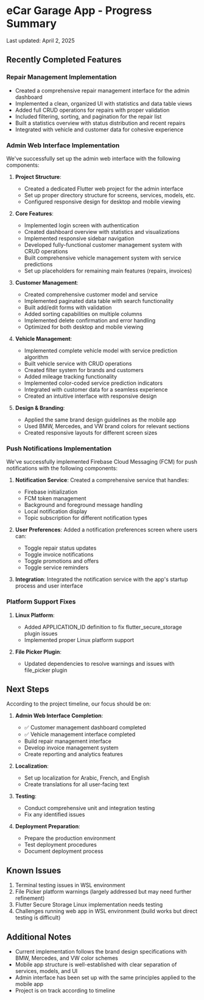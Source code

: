 # eCar Garage App - Progress Summary

Last updated: April 2, 2025

## Recently Completed Features

### Repair Management Implementation
- Created a comprehensive repair management interface for the admin dashboard
- Implemented a clean, organized UI with statistics and data table views
- Added full CRUD operations for repairs with proper validation
- Included filtering, sorting, and pagination for the repair list
- Built a statistics overview with status distribution and recent repairs
- Integrated with vehicle and customer data for cohesive experience

### Admin Web Interface Implementation

We've successfully set up the admin web interface with the following components:

1. **Project Structure**: 
   - Created a dedicated Flutter web project for the admin interface
   - Set up proper directory structure for screens, services, models, etc.
   - Configured responsive design for desktop and mobile viewing

2. **Core Features**:
   - Implemented login screen with authentication
   - Created dashboard overview with statistics and visualizations
   - Implemented responsive sidebar navigation
   - Developed fully-functional customer management system with CRUD operations
   - Built comprehensive vehicle management system with service predictions
   - Set up placeholders for remaining main features (repairs, invoices)

3. **Customer Management**:
   - Created comprehensive customer model and service
   - Implemented paginated data table with search functionality
   - Built add/edit forms with validation
   - Added sorting capabilities on multiple columns
   - Implemented delete confirmation and error handling
   - Optimized for both desktop and mobile viewing

4. **Vehicle Management**:
   - Implemented complete vehicle model with service prediction algorithm
   - Built vehicle service with CRUD operations
   - Created filter system for brands and customers
   - Added mileage tracking functionality
   - Implemented color-coded service prediction indicators
   - Integrated with customer data for a seamless experience
   - Created an intuitive interface with responsive design

5. **Design & Branding**:
   - Applied the same brand design guidelines as the mobile app
   - Used BMW, Mercedes, and VW brand colors for relevant sections
   - Created responsive layouts for different screen sizes

### Push Notifications Implementation

We've successfully implemented Firebase Cloud Messaging (FCM) for push notifications with the following components:

1. **Notification Service**: Created a comprehensive service that handles:
   - Firebase initialization
   - FCM token management
   - Background and foreground message handling
   - Local notification display
   - Topic subscription for different notification types

2. **User Preferences**: Added a notification preferences screen where users can:
   - Toggle repair status updates
   - Toggle invoice notifications
   - Toggle promotions and offers
   - Toggle service reminders

3. **Integration**: Integrated the notification service with the app's startup process and user interface

### Platform Support Fixes

1. **Linux Platform**:
   - Added APPLICATION_ID definition to fix flutter_secure_storage plugin issues
   - Implemented proper Linux platform support

2. **File Picker Plugin**:
   - Updated dependencies to resolve warnings and issues with file_picker plugin

## Next Steps

According to the project timeline, our focus should be on:

1. **Admin Web Interface Completion**:
   - ✅ Customer management dashboard completed
   - ✅ Vehicle management interface completed
   - Build repair management interface
   - Develop invoice management system
   - Create reporting and analytics features

2. **Localization**:
   - Set up localization for Arabic, French, and English
   - Create translations for all user-facing text

3. **Testing**:
   - Conduct comprehensive unit and integration testing
   - Fix any identified issues

4. **Deployment Preparation**:
   - Prepare the production environment
   - Test deployment procedures
   - Document deployment process

## Known Issues

1. Terminal testing issues in WSL environment
2. File Picker platform warnings (largely addressed but may need further refinement)
3. Flutter Secure Storage Linux implementation needs testing
4. Challenges running web app in WSL environment (build works but direct testing is difficult)

## Additional Notes

- Current implementation follows the brand design specifications with BMW, Mercedes, and VW color schemes
- Mobile app structure is well-established with clear separation of services, models, and UI
- Admin interface has been set up with the same principles applied to the mobile app
- Project is on track according to timeline 